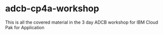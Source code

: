 # adcb-cp4a-workshop
This is all the covered material in the 3 day ADCB workshop for IBM Cloud Pak for Application
